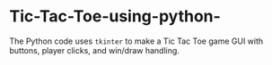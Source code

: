 # Tic-Tac-Toe-using-python-
The Python code uses `tkinter` to make a Tic Tac Toe game GUI with buttons, player clicks, and win/draw handling.
